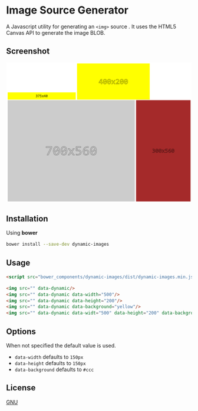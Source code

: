 # Image Source Generator

A Javascript utility for generating an `<img>` source . It uses the HTML5 Canvas API to generate the image BLOB.

## Screenshot

![Dynamic Images](screenshot.png)

## Installation

Using **bower**

```bash
bower install --save-dev dynamic-images
```

## Usage

```html
<script src="bower_components/dynamic-images/dist/dynamic-images.min.js></script>
```

```html
<img src="" data-dynamic/>
<img src="" data-dynamic data-width="500"/>
<img src="" data-dynamic data-height="200"/>
<img src="" data-dynamic data-background="yellow"/> 
<img src="" data-dynamic data-widt="500" data-height="200" data-background="yellow"/>
```

## Options

When not specified the default value is used.

* `data-width` defaults to `150px`
* `data-height` defaults to `150px`
* `data-background` defaults to `#ccc`

## License 

[GNU](https://www.gnu.org/licenses/gpl-3.0.en.html)

